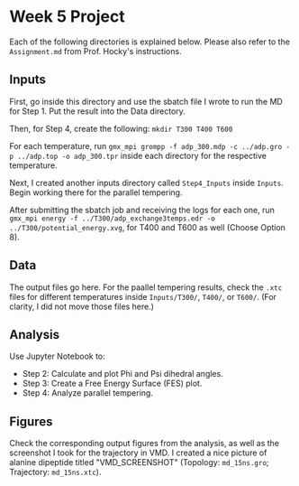 # Week 5 Project

Each of the following directories is explained below. Please also refer to the `Assignment.md` from Prof. Hocky's instructions.

## Inputs

First, go inside this directory and use the sbatch file I wrote to run the MD for Step 1. Put the result into the Data directory.

Then, for Step 4, create the following: `mkdir T300 T400 T600`

For each temperature, run `gmx_mpi grompp -f adp_300.mdp -c ../adp.gro -p ../adp.top -o adp_300.tpr` inside each directory for the respective temperature.

Next, I created another inputs directory called `Step4_Inputs` inside `Inputs`. Begin working there for the parallel tempering.

After submitting the sbatch job and receiving the logs for each one, run `gmx_mpi energy -f ../T300/adp_exchange3temps.edr -o ../T300/potential_energy.xvg`, for T400 and T600 as well (Choose Option 8).

## Data

The output files go here. For the paallel tempering results, check the `.xtc` files for different temperatures inside `Inputs/T300/`, `T400/`, or `T600/`. (For clarity, I did not move those files here.)

## Analysis

Use Jupyter Notebook to:
- Step 2: Calculate and plot Phi and Psi dihedral angles.
- Step 3: Create a Free Energy Surface (FES) plot.
- Step 4: Analyze parallel tempering.

## Figures

Check the corresponding output figures from the analysis, as well as the screenshot I took for the trajectory in VMD. I created a nice picture of alanine dipeptide titled "VMD_SCREENSHOT" (Topology: `md_15ns.gro`; Trajectory: `md_15ns.xtc`).
